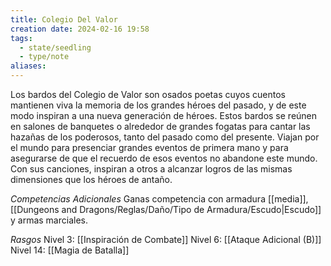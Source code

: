 ```yaml
---
title: Colegio Del Valor
creation date: 2024-02-16 19:58
tags:
  - state/seedling
  - type/note
aliases:
---
```



Los bardos del Colegio de Valor son osados poetas cuyos cuentos mantienen viva la memoria de los grandes héroes del pasado, y de este modo inspiran a una nueva generación de héroes. Estos bardos se reúnen en salones de banquetes o alrededor de grandes fogatas para cantar las hazañas de los poderosos, tanto del pasado como del presente. Viajan por el mundo para presenciar grandes eventos de primera mano y para asegurarse de que el recuerdo de esos eventos no abandone este mundo. Con sus canciones, inspiran a otros a alcanzar logros de las mismas dimensiones que los héroes de antaño.

*Competencias Adicionales*
Ganas competencia con armadura [[media]], [[Dungeons and Dragons/Reglas/Daño/Tipo de Armadura/Escudo|Escudo]] y armas marciales.


*Rasgos*
Nivel 3: [[Inspiración de Combate]]
Nivel 6: [[Ataque Adicional (B)]] 
Nivel 14: [[Magia de Batalla]]